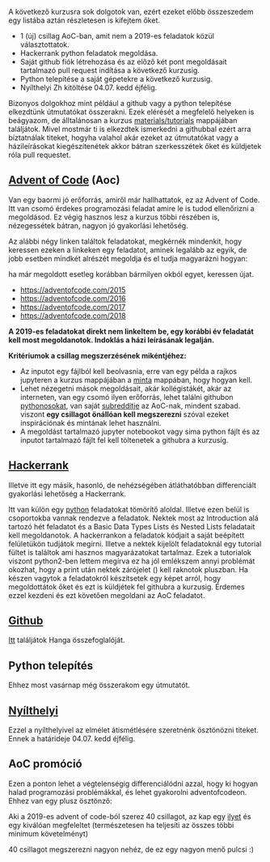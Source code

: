 A következő kurzusra sok dolgotok van, ezért ezeket előbb összeszedem egy listába aztán részletesen is kifejtem őket.
- 1 (új) csillag AoC-ban, amit nem a 2019-es feladatok közül választottatok.
- Hackerrank python feladatok megoldása.
- Saját github fiók létrehozása és az előző két pont megoldásait tartalmazó pull request indítása a következő kurzusig.
- Python telepítése a saját gépetekre a következő kurzusig.
- Nyílthelyi Zh kitöltése 04.07. kedd éjfélig.

Bizonyos dolgokhoz mint például a github vagy a python telepítése elkezdtünk útmutatókat összerakni.
Ezek elérését a megfelelő helyeken is beágyazom, de álltalánosan a kurzus [materials/tutorials](https://github.com/kbenya/teach-rajk-prog1-2020a/tree/master/materials/tutorials) 
mappájában találjátok. 
Mivel mostmár ti is elkezdtek ismerkedni a githubbal ezért arra bíztatnálak titeket, 
hogyha valahol akár ezeket az útmutatókat vagy a házileírásokat kiegészítenétek 
akkor bátran szerkesszétek őket és küldjetek róla pull requestet.

## [Advent of Code](https://adventofcode.com) (Aoc)

Van egy baormi jó erőforrás, amiről már hallhattatok, ez az Advent of Code. 
Itt van csomó érdekes programozási feladat amire le is tudod ellenőrizni a megoldásod. 
Ez végig hasznos lesz a kurzus többi részében is, 
nézegessétek bátran, nagyon jó gyakorlási lehetőség.

Az alábbi négy linken találtok feladatokat, 
megkérnék mindenkit, hogy keressen ezeken a linkeken egy feladatot,
aminek legalább az egyik, 
de jobb esetben mindkét alrészét megoldja és el tudja magyarázni hogyan:

ha már megoldott esetleg korábban bármilyen okból egyet, keressen újat.

- https://adventofcode.com/2015
- https://adventofcode.com/2016
- https://adventofcode.com/2017
- https://adventofcode.com/2018

**A 2019-es feladatokat direkt nem linkeltem be, egy korábbi év feladatát kell most megoldanotok. Indoklás a házi leírásának legalján.**

**Kritériumok a csillag megszerzésének mikéntjéhez:**
- Az inputot egy fájlból kell beolvasnia, erre van egy példa a rajkos jupyteren
 a kurzus mappájában a [minta](https://rajk.uni-corvinus.hu:8888/user/rajkjupyter/tree/notebooks/prog1-2020s/minta#notebooks) mappában, hogy hogyan kell.
- Lehet nézegetni mások megoldásait, akár kollégistákét, akár az interneten,
  van egy csomó ilyen erőforrás, lehet találni githubon 
  [pythonosokat](https://github.com/madacoo/advent_of_code_2017),
  van saját [subredditje](https://www.reddit.com/r/adventofcode/) az AoC-nak,
  mindent szabad. viszont **egy csillagot önállóan kell megszerezni**
  szóval ezeket inspirációnak és mintának lehet használni.
- A megoldást tartalmazó jupyter notebookot vagy sima python fájlt
  és az inputot tartalmazó fájlt fel kell töltenetek a githubra a kurzusig.
  
## [Hackerrank](https://www.hackerrank.com/dashboard) 

Illetve itt egy másik, hasonló, 
de nehézségében átláthatóbban differenciált gyakorlási lehetőség a Hackerrank.

Itt van külön egy [python](https://www.hackerrank.com/domains/python) feladatokat tömörítő aloldal. 
Illetve ezen belül is csoportokba vannak rendezve a feladatok. Nektek most az Introduction alá tartozó hét feladatot
és a Basic Data Types Lists és Nested Lists feladatait kell megoldanotok. 
A hackerrankon a feladatok kódjait a saját beépített felületükön tudjátok megírni. 
Illetve a nektek kijelölt feladatoknál egy tutorial fültet is találtok ami hasznos magyarázatokat tartalmaz.
Ezek a tutorialok viszont python2-ben lettem megírva ez ha jól emlékszem annyi problémát okozhat, hogy a print után nektek zárójelet () kell raknotok pluszban.
Ha készen vagytok a feladatokról készítsetek egy képet arról, hogy megoldottátok őket és ezt is küldjétek fel githubra a kurzusig.
Érdemes ezzel kezdeni és ezt követően megoldani az AoC feladatot.

## [Github](https://github.com/)

[Itt](https://github.com/kbenya/teach-rajk-prog1-2020a/blob/master/materials/tutorials/git_intro.md) találjátok Hanga összefoglalóját.


## Python telepítés
Ehhez most vasárnap még összerakom egy útmutatót.

## [Nyílthelyi](https://docs.google.com/forms/d/e/1FAIpQLSeOWTZbJUrvUzYnHqi4HJFhD3q0m8t3dblG9XgqT4Xbrkp6Aw/viewform?usp=sf_link)
Ezzel a nyílthelyivel az elmélet átismétlésére szeretnénk ösztönözni titeket. Ennek a határideje 04.07. kedd éjfélig.

## AoC promóció

Ezen a ponton lehet a végtelenségig differenciálódni azzal, 
hogy ki hogyan halad programozási problémákkal, és lehet gyakorolni adventofcodeon.
Ehhez van egy plusz ösztönző:

Aki a 2019-es advent of code-ból 
szerez 40 csillagot, az kap egy 
[ilyet](https://teespring.com/shop/adventofcode-2019?pid=379)
és egy kiválóan megfeleltet 
(természetesen ha teljesíti az összes többi minimum követelményt)

40 csillagot megszerezni nagyon nehéz, de ez egy nagyon menő pulcsi :)
